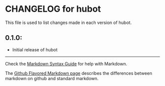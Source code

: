 # CHANGELOG for hubot

This file is used to list changes made in each version of hubot.

## 0.1.0:

* Initial release of hubot

- - -
Check the [Markdown Syntax Guide](http://daringfireball.net/projects/markdown/syntax) for help with Markdown.

The [Github Flavored Markdown page](http://github.github.com/github-flavored-markdown/) describes the differences between markdown on github and standard markdown.
